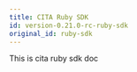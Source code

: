 ```yaml
---
title: CITA Ruby SDK
id: version-0.21.0-rc-ruby-sdk
original_id: ruby-sdk
---
```


This is cita ruby sdk doc
